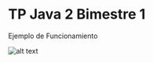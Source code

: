 # TP Java 2 Bimestre 1 

Ejemplo de Funcionamiento

![alt text](https://i.gyazo.com/2af1899d80eda2c41c896eaa86632bb2.gif)

